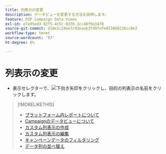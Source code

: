 ```yaml
---
title: 列表示の変更
description: データビューを変更する方法を説明します。
feature: DSP Campaign Data Views
exl-id: e7a95ed3-82f5-4c5c-937b-3cc48f9a3470
source-git-commit: d10e1c24ee7c93eaab3fd4fefe853860226cc8e2
workflow-type: tm+mt
source-wordcount: '57'
ht-degree: 0%

---
```


# 列表示の変更

* 表示セレクターで、![下向き矢印](/help/dsp/assets/chevron-down.png)をクリックし、目的の列表示の名前をクリックします。

>[!MORELIKETHIS]
>
>* [プラットフォーム内レポートについて](campaign-reports-about.md)
>* [Campaignのデータビューについて](campaign-data-views-about.md)
>* [カスタム列表示の作成](column-view-create.md)
>* [カスタム列表示の編集](column-view-edit.md)
>* [キャンペーンデータのフィルタリング](campaign-data-filter.md)
>* [データ列の並べ替え](campaign-data-sort.md)

